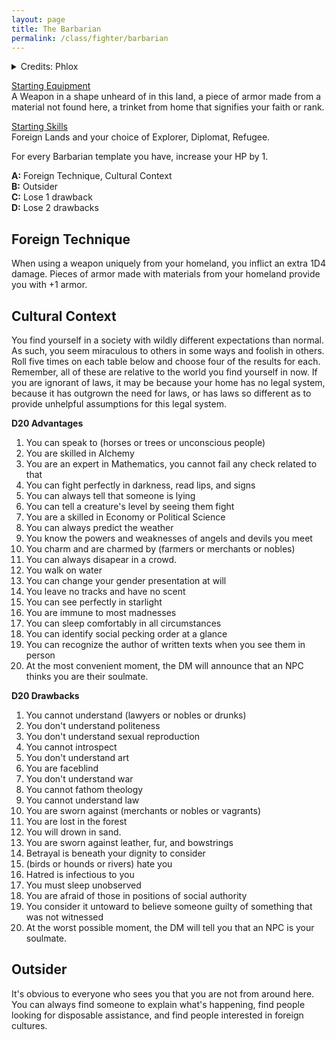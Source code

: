 ```yaml
---
layout: page
title: The Barbarian
permalink: /class/fighter/barbarian
---
```


<details markdown="1">
<summary>Credits: Phlox</summary>
*This class is an adaptation of Phlox's amazing [take on the class](http://whosemeasure.blogspot.com/2020/08/glog-class-barbarian.html), which goes back to the origin of its name: a foreigner. Compared to the original class, I kept Cultural Context and Outsider as-is and simplified the rest. — SaltyGoo*
</details>

<ins>Starting Equipment</ins><br>
A Weapon in a shape unheard of in this land, a piece of armor made from a material not found here, a trinket from home that signifies your faith or rank.

<ins>Starting Skills</ins><br>
Foreign Lands and your choice of Explorer, Diplomat, Refugee.

For every Barbarian template you have, increase your HP by 1.

**A:** Foreign Technique, Cultural Context<br>
**B:** Outsider<br>
**C:** Lose 1 drawback<br>
**D:** Lose 2 drawbacks<br>

## Foreign Technique
When using a weapon uniquely from your homeland, you inflict an extra 1D4 damage. Pieces of armor made with materials from your homeland provide you with +1 armor.

## Cultural Context
You find yourself in a society with wildly different expectations than normal. As such, you seem miraculous to others in some ways and foolish in others. Roll five times on each table below and choose four of the results for each. Remember, all of these are relative to the world you find yourself in now. If you are ignorant of laws, it may be because your home has no legal system, because it has outgrown the need for laws, or has laws so different as to provide unhelpful assumptions for this legal system.

**D20 Advantages**
1. You can speak to (horses or trees or unconscious people)
1. You are skilled in Alchemy
1. You are an expert in Mathematics, you cannot fail any check related to that
1. You can fight perfectly in darkness, read lips, and signs
1. You can always tell that someone is lying
1. You can tell a creature's level by seeing them fight
1. You are a skilled in Economy or Political Science
1. You can always predict the weather
1. You know the powers and weaknesses of angels and devils you meet
1. You charm and are charmed by (farmers or merchants or nobles)
1. You can always disapear in a crowd.
1. You walk on water
1. You can change your gender presentation at will
1. You leave no tracks and have no scent
1. You can see perfectly in starlight
1. You are immune to most madnesses
1. You can sleep comfortably in all circumstances
1. You can identify social pecking order at a glance
1. You can recognize the author of written texts when you see them in person
1. At the most convenient moment, the DM will announce that an NPC thinks you are their soulmate.

**D20 Drawbacks**
1. You cannot understand (lawyers or nobles or drunks)
1. You don't understand politeness
1. You don't understand sexual reproduction
1. You cannot introspect
1. You don't understand art
1. You are faceblind
1. You don't understand war
1. You cannot fathom theology
1. You cannot understand law
1. You are sworn against (merchants or nobles or vagrants)
1. You are lost in the forest
1. You will drown in sand.
1. You are sworn against leather, fur, and bowstrings
1. Betrayal is beneath your dignity to consider
1. (birds or hounds or rivers) hate you
1. Hatred is infectious to you
1. You must sleep unobserved
1. You are afraid of those in positions of social authority
1. You consider it untoward to believe someone guilty of something that was not witnessed
1. At the worst possible moment, the DM will tell you that an NPC is your soulmate.

## Outsider
It's obvious to everyone who sees you that you are not from around here. You can always find someone to explain what's happening, find people looking for disposable assistance, and find people interested in foreign cultures.
